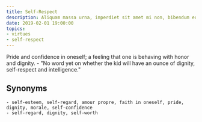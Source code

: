 ```yaml
---
title: Self-Respect
description: Aliquam massa urna, imperdiet sit amet mi non, bibendum euismod est.
date: 2019-02-01 19:00:00
topics: 
- virtues
- self-respect
---
```


Pride and confidence in oneself; a feeling that one is behaving with honor and dignity.
	- "No word yet on whether the kid will have an ounce of dignity, self-respect and intelligence."

## Synonyms
	- self-esteem, self-regard, amour propre, faith in oneself, pride, dignity, morale, self-confidence
	- self-regard, dignity, self-worth

